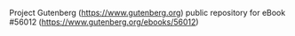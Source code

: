 Project Gutenberg (https://www.gutenberg.org) public repository for
eBook #56012 (https://www.gutenberg.org/ebooks/56012)
